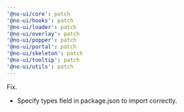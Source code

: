 ```yaml
---
'@no-ui/core': patch
'@no-ui/hooks': patch
'@no-ui/loader': patch
'@no-ui/overlay': patch
'@no-ui/popper': patch
'@no-ui/portal': patch
'@no-ui/skeleton': patch
'@no-ui/tooltip': patch
'@no-ui/utils': patch
---
```


Fix.

- Specify types field in package.json to import correctly.
